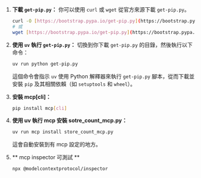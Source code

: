 1.  **下載 `get-pip.py`：**
    你可以使用 `curl` 或 `wget` 從官方來源下載 `get-pip.py`。

    ```bash
    curl -O [https://bootstrap.pypa.io/get-pip.py](https://bootstrap.pypa.io/get-pip.py)
    # 或
    wget [https://bootstrap.pypa.io/get-pip.py](https://bootstrap.pypa.io/get-pip.py)
    ```

2.  **使用 `uv` 執行 `get-pip.py`：**
    切換到你下載 `get-pip.py` 的目錄，然後執行以下命令：

    ```bash
    uv run python get-pip.py
    ```

    這個命令會指示 `uv` 使用 Python 解釋器來執行 `get-pip.py` 腳本，從而下載並安裝 `pip` 及其相關依賴（如 `setuptools` 和 `wheel`）。

3.  **安裝 mcp[cli]：**
    ```bash
    pip install mcp[cli]
    ```

4.  **使用 uv 執行 mcp 安裝 sotre_count_mcp.py：**
    ```bash
    uv run mcp install store_count_mcp.py
    ```
    這會自動安裝到有 mcp 設定的地方。

5.  ** mcp inspector 可測試 **
    ```
    npx @modelcontextprotocol/inspector
    ```